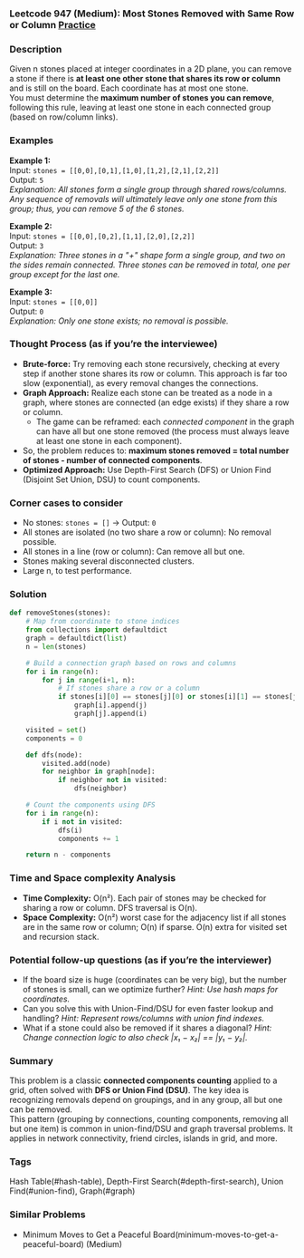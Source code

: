 ### Leetcode 947 (Medium): Most Stones Removed with Same Row or Column [Practice](https://leetcode.com/problems/most-stones-removed-with-same-row-or-column)

### Description  
Given n stones placed at integer coordinates in a 2D plane, you can remove a stone if there is **at least one other stone that shares its row or column** and is still on the board. Each coordinate has at most one stone.  
You must determine the **maximum number of stones you can remove**, following this rule, leaving at least one stone in each connected group (based on row/column links).

### Examples  

**Example 1:**  
Input: `stones = [[0,0],[0,1],[1,0],[1,2],[2,1],[2,2]]`  
Output: `5`  
*Explanation: All stones form a single group through shared rows/columns. Any sequence of removals will ultimately leave only one stone from this group; thus, you can remove 5 of the 6 stones.*

**Example 2:**  
Input: `stones = [[0,0],[0,2],[1,1],[2,0],[2,2]]`  
Output: `3`  
*Explanation: Three stones in a "+" shape form a single group, and two on the sides remain connected. Three stones can be removed in total, one per group except for the last one.*

**Example 3:**  
Input: `stones = [[0,0]]`  
Output: `0`  
*Explanation: Only one stone exists; no removal is possible.*

### Thought Process (as if you’re the interviewee)  
- **Brute-force:** Try removing each stone recursively, checking at every step if another stone shares its row or column. This approach is far too slow (exponential), as every removal changes the connections.
- **Graph Approach:** Realize each stone can be treated as a node in a graph, where stones are connected (an edge exists) if they share a row or column.
  - The game can be reframed: each _connected component_ in the graph can have all but one stone removed (the process must always leave at least one stone in each component).
- So, the problem reduces to: **maximum stones removed = total number of stones - number of connected components**.
- **Optimized Approach:** Use Depth-First Search (DFS) or Union Find (Disjoint Set Union, DSU) to count components.

### Corner cases to consider  
- No stones: `stones = []` → Output: `0`
- All stones are isolated (no two share a row or column): No removal possible.
- All stones in a line (row or column): Can remove all but one.
- Stones making several disconnected clusters.
- Large n, to test performance.

### Solution

```python
def removeStones(stones):
    # Map from coordinate to stone indices
    from collections import defaultdict
    graph = defaultdict(list)
    n = len(stones)

    # Build a connection graph based on rows and columns
    for i in range(n):
        for j in range(i+1, n):
            # If stones share a row or a column
            if stones[i][0] == stones[j][0] or stones[i][1] == stones[j][1]:
                graph[i].append(j)
                graph[j].append(i)

    visited = set()
    components = 0

    def dfs(node):
        visited.add(node)
        for neighbor in graph[node]:
            if neighbor not in visited:
                dfs(neighbor)

    # Count the components using DFS
    for i in range(n):
        if i not in visited:
            dfs(i)
            components += 1

    return n - components
```

### Time and Space complexity Analysis  

- **Time Complexity:** O(n²). Each pair of stones may be checked for sharing a row or column. DFS traversal is O(n).
- **Space Complexity:** O(n²) worst case for the adjacency list if all stones are in the same row or column; O(n) if sparse. O(n) extra for visited set and recursion stack.

### Potential follow-up questions (as if you’re the interviewer)  

- If the board size is huge (coordinates can be very big), but the number of stones is small, can we optimize further?
  *Hint: Use hash maps for coordinates.*
- Can you solve this with Union-Find/DSU for even faster lookup and handling?
  *Hint: Represent rows/columns with union find indexes.*
- What if a stone could also be removed if it shares a diagonal?
  *Hint: Change connection logic to also check |x₁ − x₂| == |y₁ − y₂|.*

### Summary
This problem is a classic **connected components counting** applied to a grid, often solved with **DFS or Union Find (DSU)**. The key idea is recognizing removals depend on groupings, and in any group, all but one can be removed.  
This pattern (grouping by connections, counting components, removing all but one item) is common in union-find/DSU and graph traversal problems. It applies in network connectivity, friend circles, islands in grid, and more.

### Tags
Hash Table(#hash-table), Depth-First Search(#depth-first-search), Union Find(#union-find), Graph(#graph)

### Similar Problems
- Minimum Moves to Get a Peaceful Board(minimum-moves-to-get-a-peaceful-board) (Medium)